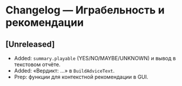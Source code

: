 # Changelog — Играбельность и рекомендации

## [Unreleased]
- Added: `summary.playable` (YES/NO/MAYBE/UNKNOWN) и вывод в текстовом отчёте.
- Added: «Вердикт: …» в `BuildAdviceText`.
- Prep: функции для контекстной рекомендации в GUI.

